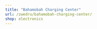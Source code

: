 ```yaml
---
title: "Bahamobah Charging Center"
url: /zwedru/bahamobah-charging-center/
shop: electronics
---
```

